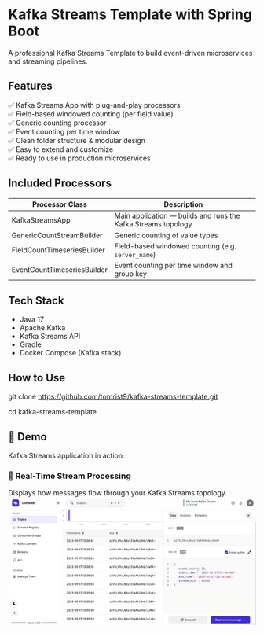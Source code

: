 # Kafka Streams Template with Spring Boot

A professional Kafka Streams Template to build event-driven microservices and streaming pipelines.

## Features

✅ Kafka Streams App with plug-and-play processors  
✅ Field-based windowed counting (per field value)  
✅ Generic counting processor  
✅ Event counting per time window  
✅ Clean folder structure & modular design  
✅ Easy to extend and customize  
✅ Ready to use in production microservices

## Included Processors

| Processor Class              | Description                                                  |
|-----------------------------|--------------------------------------------------------------|
| KafkaStreamsApp             | Main application — builds and runs the Kafka Streams topology |
| GenericCountStreamBuilder   | Generic counting of value types                              |
| FieldCountTimeseriesBuilder | Field-based windowed counting (e.g. `server_name`)           |
| EventCountTimeseriesBuilder | Event counting per time window and group key                |

## Tech Stack

- Java 17  
- Apache Kafka  
- Kafka Streams API  
- Gradle  
- Docker Compose (Kafka stack)

## How to Use

git clone https://github.com/tomrist9/kafka-streams-template.git

cd kafka-streams-template

## 📸 Demo

Kafka Streams application in action:

### 🔁 Real-Time Stream Processing  
Displays how messages flow through your Kafka Streams topology.  
![Stream Processing](screenshots/kafka_streams.jpg)
